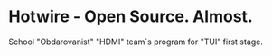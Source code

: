 # Hotwire - Open Source. Almost.
School "Obdarovanist" "HDMI" team`s program for "TUI" first stage.

